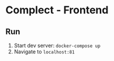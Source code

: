 # Complect - Frontend

## Run
1. Start dev server: `docker-compose up`
2. Navigate to `localhost:81`